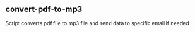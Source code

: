 ## convert-pdf-to-mp3

Script converts pdf file to mp3 file and send data to specific email if needed
